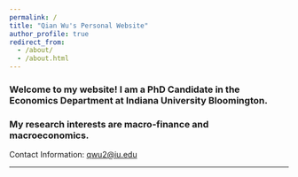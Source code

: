 ```yaml
---
permalink: /
title: "Qian Wu's Personal Website"
author_profile: true
redirect_from: 
  - /about/
  - /about.html
---
```


### Welcome to my website! I am a PhD Candidate in the Economics Department at Indiana University Bloomington. 

### My research interests are macro-finance and macroeconomics.

Contact Information: <a href='mailto:qwu2@iu.edu'>qwu2@iu.edu</a>

---
